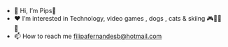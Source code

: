 - 👋 Hi, I’m Pips🦚
- ❤️ I’m interested in Technology, video games , dogs , cats & skiing  🎮🐶🐱🎿
- 📫 How to reach me filipafernandesb@hotmail.com

<!---
pipsies/pipsies is a ✨ special ✨ repository because its `README.md` (this file) appears on your GitHub profile.
You can click the Preview link to take a look at your changes.
--->
